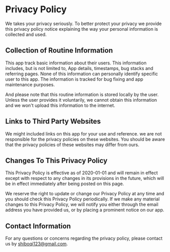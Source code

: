 # Privacy Policy

We takes your privacy seriously. To better protect your privacy we provide this privacy policy notice explaining the way your personal information is collected and used.


## Collection of Routine Information

This app track basic information about their users. This information includes, but is not limited to, App details, timestamps, bug stacks and referring pages. None of this information can personally identify specific user to this app. The information is tracked for bug fixing and app maintenance purposes.

And please note that this routine information is stored locally by the user. Unless the user provides it voluntarily, we cannot obtain this information and we won't upload this information to the internet.


## Links to Third Party Websites

We might included links on this app for your use and reference. we are not responsible for the privacy policies on these websites. You should be aware that the privacy policies of these websites may differ from ours.


## Changes To This Privacy Policy

This Privacy Policy is effective as of 2020-01-01 and will remain in effect except with respect to any changes in its provisions in the future, which will be in effect immediately after being posted on this page.

We reserve the right to update or change our Privacy Policy at any time and you should check this Privacy Policy periodically. If we make any material changes to this Privacy Policy, we will notify you either through the email address you have provided us, or by placing a prominent notice on our app.


## Contact Information

For any questions or concerns regarding the privacy policy, please contact us by shiboqi123@gmail.com.